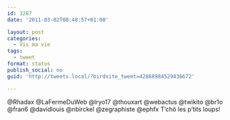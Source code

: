 ```yaml
---
id: 3287
date: '2011-03-02T08:48:57+01:00'

layout: post
categories:
  - Vis ma vie
tags:
  - tweet
format: status
publish_social: no
guid: 'http://tweets.local/?birdsite_tweet=42868984529436672'

---
```


@Rhadax @LaFermeDuWeb @lryo17 @thouxart @webactus @twikito @br1o @fran6 @davidlouis @nbirckel @zegraphiste @ephfx T’chô les p’tits loups!